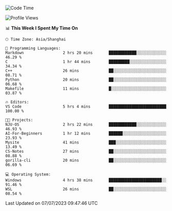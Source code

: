 <!--START_SECTION:waka-->
![Code Time](http://img.shields.io/badge/Code%20Time-1%2C037%20hrs%2017%20mins-blue)

![Profile Views](http://img.shields.io/badge/Profile%20Views-0-blue)

📊 **This Week I Spent My Time On** 

```text
🕑︎ Time Zone: Asia/Shanghai

💬 Programming Languages: 
Markdown                 2 hrs 20 mins       ████████████░░░░░░░░░░░░░   46.29 % 
C                        1 hr 44 mins        █████████░░░░░░░░░░░░░░░░   34.34 % 
C++                      26 mins             ██░░░░░░░░░░░░░░░░░░░░░░░   08.71 % 
Python                   20 mins             ██░░░░░░░░░░░░░░░░░░░░░░░   06.68 % 
Makefile                 11 mins             █░░░░░░░░░░░░░░░░░░░░░░░░   03.87 % 

🔥 Editors: 
VS Code                  5 hrs 4 mins        █████████████████████████   100.00 % 

🐱‍💻 Projects: 
NJU-OS                   2 hrs 22 mins       ████████████░░░░░░░░░░░░░   46.93 % 
AI-For-Beginners         1 hr 12 mins        ██████░░░░░░░░░░░░░░░░░░░   23.93 % 
Mysite                   41 mins             ███░░░░░░░░░░░░░░░░░░░░░░   13.49 % 
CS-Notes                 27 mins             ██░░░░░░░░░░░░░░░░░░░░░░░   08.88 % 
gorilla-cli              20 mins             ██░░░░░░░░░░░░░░░░░░░░░░░   06.69 % 

💻 Operating System: 
Windows                  4 hrs 38 mins       ███████████████████████░░   91.46 % 
WSL                      26 mins             ██░░░░░░░░░░░░░░░░░░░░░░░   08.54 % 
```


 Last Updated on 07/07/2023 09:47:46 UTC
<!--END_SECTION:waka-->